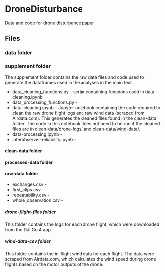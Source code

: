 # DroneDisturbance
Data and code for drone disturbance paper

## Files
### data folder
### supplement folder
The supplement folder contains the raw data files and code used to generate the dataframes used in the analyses in the main text.
- data_cleaning_functions.py – script containing functions used in data-cleaning.ipynb
- data_processing_functions.py -
- data-cleaning.ipynb – Jupyter notebook containing the code required to clean the raw drone flight logs and raw wind data (scraped from Airdata.com). This generates the cleaned files found in the clean-data folder. The code in this notebook does not need to be run if the cleaned files are in clean-data/drone-logs/ and clean-data/wind-data/.
- data-processing.ipynb -
- interobserver-reliability.ipynb -
#### clean-data folder
#### processed-data folder
#### raw-data folder
- exchanges.csv -
- first_clips.csv -
- repeatability.csv -
- whole_observation.csv -
##### drone-flight-files folder
This folder contains the logs for each drone flight, which were downloaded from the DJI Go 4 app.
##### wind-data-csv folder
This folder contains the in-flight wind data for each flight. The data were scraped from Airdata.com, which calculates the wind speed during drone flights based on the motor outputs of the drone.
